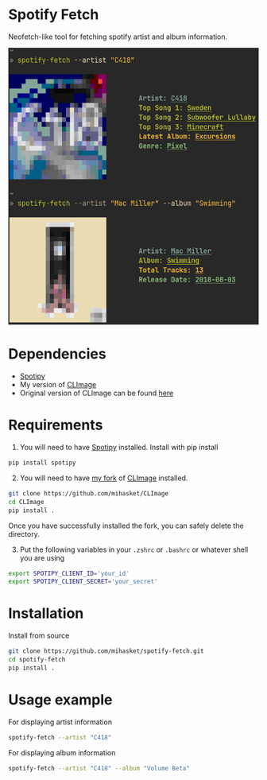 # Spotify Fetch

Neofetch-like tool for fetching spotify artist and album information.

![](/images/example.png)

# Dependencies
- [Spotipy](https://github.com/spotipy-dev/spotipy)
- My version of [CLImage](https://github.com/mihasket/CLImage)
- Original version of CLImage can be found [here](https://github.com/pnappa/CLImage)

# Requirements

1. You will need to have [Spotipy](https://github.com/spotipy-dev/spotipy) installed.
Install with pip install
```bash
pip install spotipy
```

2. You will need to have [my fork](https://github.com/mihasket/CLImage) of [CLImage](https://github.com/pnappa/CLImage) installed.
```bash
git clone https://github.com/mihasket/CLImage
cd CLImage
pip install .
```
Once you have successfully installed the fork, you can safely delete the directory.

3. Put the following variables in your `.zshrc` or `.bashrc` or whatever shell you are using
```bash
export SPOTIPY_CLIENT_ID='your_id'
export SPOTIPY_CLIENT_SECRET='your_secret'
```

# Installation

Install from source
```bash
git clone https://github.com/mihasket/spotify-fetch.git
cd spotify-fetch
pip install .
```

# Usage example

For displaying artist information
```bash
spotify-fetch --artist "C418"
```

For displaying album information
```bash
spotify-fetch --artist "C418" --album "Volume Beta"
```
